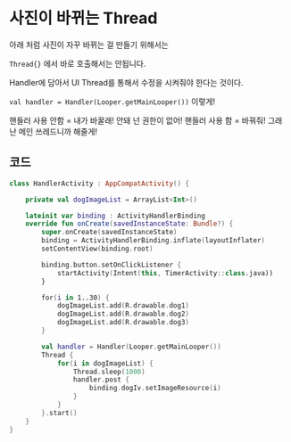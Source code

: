 # 사진이 바뀌는 Thread

아래 처럼 사진이 자꾸 바뀌는 걸 만들기 위해서는

`Thread{}` 에서 바로 호출해서는 안됩니다.

Handler에 담아서 UI Thread를 통해서 수정을 시켜줘야 한다는 것이다.

`val handler = Handler(Looper.getMainLooper())` 이렇게!

핸들러 사용 안함 = 내가 바꿀래! 안돼 넌 권한이 없어!
핸들러 사용 함 = 바꿔줘! 그래 난 메인 쓰레드니까 해줄게!

## 코드

```Kotlin
class HandlerActivity : AppCompatActivity() {

    private val dogImageList = ArrayList<Int>()

    lateinit var binding : ActivityHandlerBinding
    override fun onCreate(savedInstanceState: Bundle?) {
        super.onCreate(savedInstanceState)
        binding = ActivityHandlerBinding.inflate(layoutInflater)
        setContentView(binding.root)

        binding.button.setOnClickListener {
            startActivity(Intent(this, TimerActivity::class.java))
        }

        for(i in 1..30) {
            dogImageList.add(R.drawable.dog1)
            dogImageList.add(R.drawable.dog2)
            dogImageList.add(R.drawable.dog3)
        }

        val handler = Handler(Looper.getMainLooper())
        Thread {
            for(i in dogImageList) {
                Thread.sleep(1000)
                handler.post {
                    binding.dogIv.setImageResource(i)
                }
            }
        }.start()
    }
}
```
